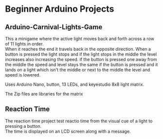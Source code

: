 <h1>Beginner Arduino Projects</h1>

<h2>Arduino-Carnival-Lights-Game</h2>

This a minigame where the active light moves back and forth across a row of 11 lights in order.  
When it reaches the end it travels back in the opposite direction.
When a button is pressed the light stops and if the light stops in the middle the level increases also increasing the speed.
if the button is pressed one away from the middle the speed and level stays the same
if the button is pressed and it lands on a light which isn't the middle or next to the middle the level and speed is lowered.

Uses Arduino Nano, button, 13 LEDs, and keyestudio 8x8 light matrix.

The Zip files are libraries for the matrix

<h2>Reaction Time</h2>

The reaction time project test reactio time from the visual cue of a light to pressing a button.  
The time is displayed on an LCD screen along with a message.
